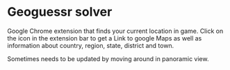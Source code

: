 # Geoguessr solver

Google Chrome extension that finds your current location in game. 
Click on the icon in the extension bar to get a Link to google Maps as well as information about country, region, state, district and town.

Sometimes needs to be updated by moving around in panoramic view.